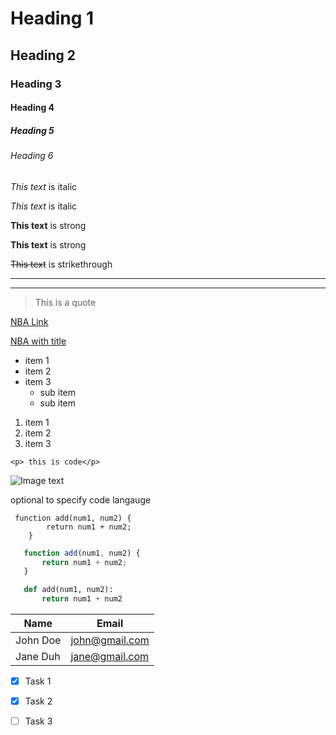 # Heading 1
## Heading 2
### Heading 3
#### Heading 4
##### Heading 5
###### Heading 6

<!-- Italics -->
*This text* is italic

_This text_ is italic

<!-- Strong -->
**This text** is strong

__This text__ is strong

<!-- Strikethough -->
~~This text~~ is strikethrough

<!-- Horizontal Rule -->
___

---

<!-- Blockquates -->
> This is a quote

<!-- Links -->
[NBA Link](nba.com)

[NBA with title](nba.com "Nba TITLE")

<!-- UL -->
* item 1
* item 2
* item 3
  * sub item
  * sub item

<!-- OL -->
1. item 1
1. item 2
1. item 3

<!-- inline Code Block -->
`<p> this is code</p>`

<!-- Images -->
![Image text](https://markdown-here.com/img/icon256.png)


<!-- Github Markdown -->

<!-- Code blocks -->
optional to specify code langauge

```
 function add(num1, num2) {
        return num1 + num2;
    }
 ```

 ```javascript
    function add(num1, num2) {
        return num1 + num2;
    }
 ```

 ```python
    def add(num1, num2):
        return num1 + num2
 ```

 <!-- Tables -->
| Name | Email |
| - | - |
| John Doe | john@gmail.com |
| Jane Duh | jane@gmail.com |

<!-- Task Lists -->
* [x] Task 1
* [x] Task 2
* [ ] Task 3






